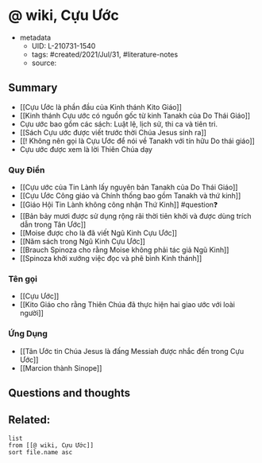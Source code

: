 # @ wiki, Cựu Ước


- metadata
	- UID: L-210731-1540
	- tags: #created/2021/Jul/31, #literature-notes 
	- source: 

## Summary
- [[Cựu Ước là phần đầu của Kinh thánh Kito Giáo]]
- [[Kinh thánh Cựu ước có nguồn gốc từ kinh Tanakh của Do Thái Giáo]]
- Cựu ước bao gồm các sách: Luật lệ, lịch sử, thi ca và tiên tri.
- [[Sách Cựu ước được viết trước thời Chúa Jesus sinh ra]]
- [[! Không nên gọi là Cựu Ước để nói về Tanakh với tín hữu Do thái giáo]]
- Cựu ước được xem là lời Thiên Chúa dạy

### Quy Điển
- [[Cựu ước của Tin Lành lấy nguyên bản Tanakh của Do Thái Giáo]]
- [[Cựu Ước Công giáo và Chính thống bao gồm Tanakh và thứ kinh]]
- [[Giáo Hội Tin Lành không công nhận Thứ Kinh]] #question❓ 
- [[Bản bảy mươi được sử dụng rộng rãi thời tiên khởi và được dùng trích dẫn trong Tân Ước]]
- [[Moise được cho là đã viết Ngũ Kinh Cựu Ước]]
- [[Năm sách trong Ngũ Kinh Cựu Ước]]
- [[Brauch Spinoza cho rằng Moise không phải tác giả Ngũ Kinh]]
- [[Spinoza khởi xướng việc đọc và phê bình Kinh thánh]]
### Tên gọi
- [[Cựu Ước]]
- [[Kito Giáo cho rằng Thiên Chúa đã thực hiện hai giao ước với loài người]]

### Ứng Dụng

- [[Tân Ước tin Chúa Jesus là đấng Messiah được nhắc đến trong Cựu Ước]]
- [[Marcion thành Sinope]]

## Questions and thoughts


## Related:
```dataview
list
from [[@ wiki, Cựu Ước]]
sort file.name asc
```
